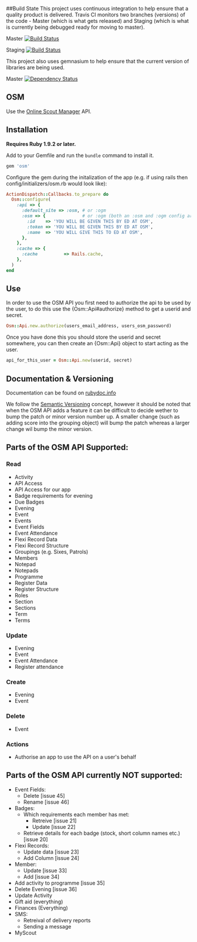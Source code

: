 ##Build State
This project uses continuous integration to help ensure that a quality product is delivered.
Travis CI monitors two branches (versions) of the code - Master (which is what gets released)
and Staging (which is what is currently being debugged ready for moving to master).

Master [![Build Status](https://secure.travis-ci.org/robertgauld/osm.png?branch=master)](http://travis-ci.org/robertgauld/osm)

Staging [![Build Status](https://secure.travis-ci.org/robertgauld/osm.png?branch=staging)](http://travis-ci.org/robertgauld/osm)

This project also uses gemnasium to help ensure that the current version of libraries are being used.

Master [![Dependency Status](https://gemnasium.com/robertgauld/osm.png)](https://gemnasium.com/robertgauld/osm)


## OSM

Use the [Online Scout Manager](https://www.onlinescoutmanager.co.uk) API.


## Installation

**Requires Ruby 1.9.2 or later.**

Add to your Gemfile and run the `bundle` command to install it.

```ruby
gem 'osm'
```

Configure the gem during the initalization of the app (e.g. if using rails then config/initializers/osm.rb would look like):

```ruby
ActionDispatch::Callbacks.to_prepare do
  Osm::configure(
    :api => {
      :default_site => :osm, # or :ogm
      :osm => {              # or :ogm (both an :osm and :ogm config are allowed
        :id    => 'YOU WILL BE GIVEN THIS BY ED AT OSM',
        :token => 'YOU WILL BE GIVEN THIS BY ED AT OSM',
        :name  => 'YOU WILL GIVE THIS TO ED AT OSM',
      },
    },
    :cache => {
      :cache          => Rails.cache,
    },
  )
end
```


## Use

In order to use the OSM API you first need to authorize the api to be used by the user, to do this use the {Osm::Api#authorize} method to get a userid and secret.

```ruby
Osm::Api.new.authorize(users_email_address, users_osm_password)
```

Once you have done this you should store the userid and secret somewhere, you can then create an {Osm::Api} object to start acting as the user.

```ruby
api_for_this_user = Osm::Api.new(userid, secret)
```


## Documentation & Versioning

Documentation can be found on [rubydoc.info](http://rubydoc.info/github/robertgauld/osm/master/frames)

We follow the [Semantic Versioning](http://semver.org/) concept,
however it should be noted that when the OSM API adds a feature it can be difficult to decide wether to bump the patch or minor version number up. A smaller change (such as adding score into the grouping object) will bump the patch whereas a larger change wil bump the minor version.


## Parts of the OSM API Supported:

### Read
  * Activity
  * API Access
  * API Access for our app
  * Badge requirements for evening
  * Due Badges
  * Evening
  * Event
  * Events
  * Event Fields
  * Event Attendance
  * Flexi Record Data
  * Flexi Record Structure
  * Groupings (e.g. Sixes, Patrols)
  * Members
  * Notepad
  * Notepads
  * Programme
  * Register Data
  * Register Structure
  * Roles
  * Section
  * Sections
  * Term
  * Terms

### Update
  * Evening
  * Event
  * Event Attendance
  * Register attendance

### Create
  * Evening
  * Event

### Delete
  * Event

### Actions
  * Authorise an app to use the API on a user's behalf


## Parts of the OSM API currently NOT supported:

  * Event Fields:
    * Delete [issue 45]
    * Rename [issue 46]
  * Badges:
    * Which requirements each member has met:
      * Retreive [issue 21]
      * Update [issue 22]
    * Retrieve details for each badge (stock, short column names etc.) [issue 20]
  * Flexi Records:
    * Update data [issue 23]
    * Add Column [issue 24]
  * Member:
    * Update [issue 33]
    * Add [issue 34]
  * Add activity to programme [issue 35]
  * Delete Evening [issue 36]
  * Update Activity
  * Gift aid (everything)
  * Finances (Everything)
  * SMS:
    * Retreival of delivery reports
    * Sending a message
  * MyScout
